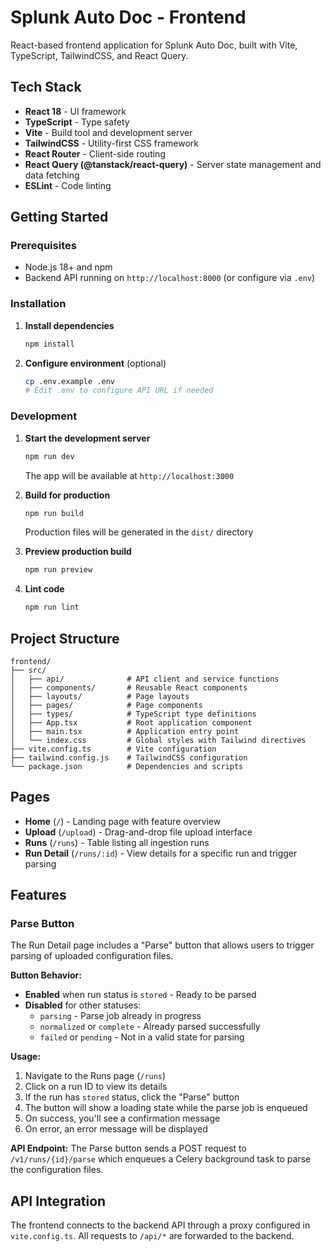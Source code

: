 # Splunk Auto Doc - Frontend

React-based frontend application for Splunk Auto Doc, built with Vite, TypeScript, TailwindCSS, and React Query.

## Tech Stack

- **React 18** - UI framework
- **TypeScript** - Type safety
- **Vite** - Build tool and development server
- **TailwindCSS** - Utility-first CSS framework
- **React Router** - Client-side routing
- **React Query (@tanstack/react-query)** - Server state management and data fetching
- **ESLint** - Code linting

## Getting Started

### Prerequisites

- Node.js 18+ and npm
- Backend API running on `http://localhost:8000` (or configure via `.env`)

### Installation

1. **Install dependencies**
   ```bash
   npm install
   ```

2. **Configure environment** (optional)
   ```bash
   cp .env.example .env
   # Edit .env to configure API URL if needed
   ```

### Development

1. **Start the development server**
   ```bash
   npm run dev
   ```

   The app will be available at `http://localhost:3000`

2. **Build for production**
   ```bash
   npm run build
   ```

   Production files will be generated in the `dist/` directory

3. **Preview production build**
   ```bash
   npm run preview
   ```

4. **Lint code**
   ```bash
   npm run lint
   ```

## Project Structure

```
frontend/
├── src/
│   ├── api/              # API client and service functions
│   ├── components/       # Reusable React components
│   ├── layouts/          # Page layouts
│   ├── pages/            # Page components
│   ├── types/            # TypeScript type definitions
│   ├── App.tsx           # Root application component
│   ├── main.tsx          # Application entry point
│   └── index.css         # Global styles with Tailwind directives
├── vite.config.ts        # Vite configuration
├── tailwind.config.js    # TailwindCSS configuration
└── package.json          # Dependencies and scripts
```

## Pages

- **Home** (`/`) - Landing page with feature overview
- **Upload** (`/upload`) - Drag-and-drop file upload interface
- **Runs** (`/runs`) - Table listing all ingestion runs
- **Run Detail** (`/runs/:id`) - View details for a specific run and trigger parsing

## Features

### Parse Button

The Run Detail page includes a "Parse" button that allows users to trigger parsing of uploaded configuration files.

**Button Behavior:**
- **Enabled** when run status is `stored` - Ready to be parsed
- **Disabled** for other statuses:
  - `parsing` - Parse job already in progress
  - `normalized` or `complete` - Already parsed successfully
  - `failed` or `pending` - Not in a valid state for parsing

**Usage:**
1. Navigate to the Runs page (`/runs`)
2. Click on a run ID to view its details
3. If the run has `stored` status, click the "Parse" button
4. The button will show a loading state while the parse job is enqueued
5. On success, you'll see a confirmation message
6. On error, an error message will be displayed

**API Endpoint:**
The Parse button sends a POST request to `/v1/runs/{id}/parse` which enqueues a Celery background task to parse the configuration files.

## API Integration

The frontend connects to the backend API through a proxy configured in `vite.config.ts`. All requests to `/api/*` are forwarded to the backend.
